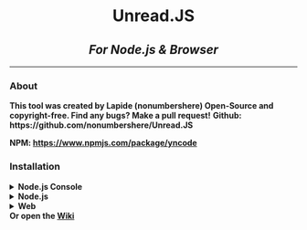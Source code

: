 <h1 align = "center">Unread.JS</h1>
<h2 align = "center"><i>For Node.js & Browser</i></h2>
<hr>
<h3>About</h3>
<b>This tool was created by Lapide (nonumbershere) Open-Source and copyright-free. Find any bugs? Make a pull request!</b>
<b>Github: https://github.com/nonumbershere/Unread.JS</b>

<b>NPM: https://www.npmjs.com/package/yncode</b>
<h3>Installation</h3>
<details close>
  <summary><b>Node.js Console</b></summary>
First, download the UNREAD.js file. Place it in a folder/DIR, copy the current DIR of the folder you placed it in and open the Node.js console.<br>
  Type:
  
  ``.load [dir_name]``
  
</details>
<details close>
  <summary><b>Node.js</b></summary>
  <b>To install this into your project do:</b>
  ```cmd
  npm install yncode
  ```
</details>
<details close>
  <summary><b>Web</b></summary>
  <b>Download the UNREAD.js file, place it inside of your project folder. Inside of your HTML file enter:
  
   
    <script src = "./unread.js"></script>
    
    
  </b>
</details>
<b>Or open the <a href='https://github.com/nonumbershere/Unread.JS/wiki/Documentation'>Wiki</a>
